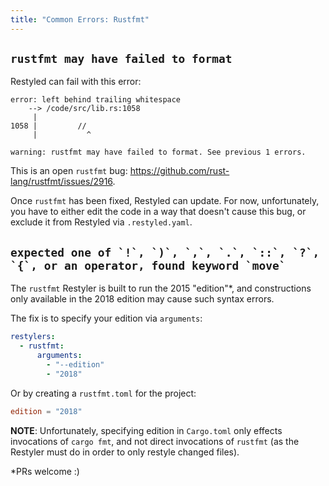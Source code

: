 ```yaml
---
title: "Common Errors: Rustfmt"
---
```


## `rustfmt may have failed to format`

Restyled can fail with this error:

```console
error: left behind trailing whitespace
    --> /code/src/lib.rs:1058
     |
1058 |         //
     |           ^

warning: rustfmt may have failed to format. See previous 1 errors.
```

This is an open `rustfmt` bug: https://github.com/rust-lang/rustfmt/issues/2916.

Once `rustfmt` has been fixed, Restyled can update. For now, unfortunately, you have to either edit the code in a way that doesn't cause this bug, or exclude it from Restyled via `.restyled.yaml`.

## ``expected one of `!`, `)`, `,`, `.`, `::`, `?`, `{`, or an operator, found keyword `move` ``

The `rustfmt` Restyler is built to run the 2015 "edition"\*, and constructions only available in the 2018 edition may cause such syntax errors.

The fix is to specify your edition via `arguments`:

```yaml
restylers:
  - rustfmt:
      arguments:
        - "--edition"
        - "2018"
```

Or by creating a `rustfmt.toml` for the project:

```toml
edition = "2018"
```

**NOTE**: Unfortunately, specifying edition in `Cargo.toml` only effects invocations of `cargo fmt`, and not direct invocations of `rustfmt` (as the Restyler must do in order to only restyle changed files).

\*PRs welcome :)
